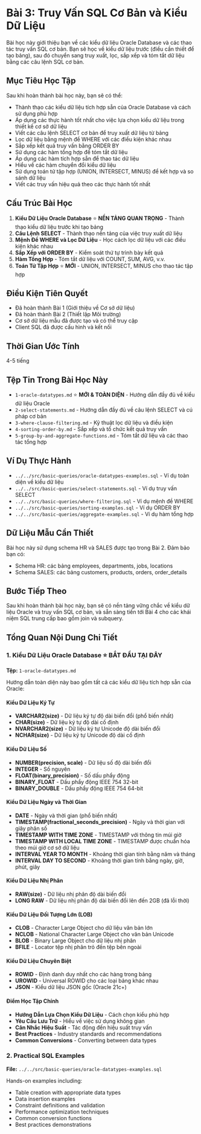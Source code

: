 # Bài 3: Truy Vấn SQL Cơ Bản và Kiểu Dữ Liệu

Bài học này giới thiệu bạn về các kiểu dữ liệu Oracle Database và các thao tác truy vấn SQL cơ bản. Bạn sẽ học về kiểu dữ liệu trước (điều cần thiết để tạo bảng), sau đó chuyển sang truy xuất, lọc, sắp xếp và tóm tắt dữ liệu bằng các câu lệnh SQL cơ bản.

## Mục Tiêu Học Tập
Sau khi hoàn thành bài học này, bạn sẽ có thể:
- Thành thạo các kiểu dữ liệu tích hợp sẵn của Oracle Database và cách sử dụng phù hợp
- Áp dụng các thực hành tốt nhất cho việc lựa chọn kiểu dữ liệu trong thiết kế cơ sở dữ liệu
- Viết các câu lệnh SELECT cơ bản để truy xuất dữ liệu từ bảng
- Lọc dữ liệu bằng mệnh đề WHERE với các điều kiện khác nhau
- Sắp xếp kết quả truy vấn bằng ORDER BY
- Sử dụng các hàm tổng hợp để tóm tắt dữ liệu
- Áp dụng các hàm tích hợp sẵn để thao tác dữ liệu
- Hiểu về các hàm chuyển đổi kiểu dữ liệu
- Sử dụng toán tử tập hợp (UNION, INTERSECT, MINUS) để kết hợp và so sánh dữ liệu
- Viết các truy vấn hiệu quả theo các thực hành tốt nhất

## Cấu Trúc Bài Học
1. **Kiểu Dữ Liệu Oracle Database** ⭐ **NỀN TẢNG QUAN TRỌNG** - Thành thạo kiểu dữ liệu trước khi tạo bảng
2. **Câu Lệnh SELECT** - Thành thạo nền tảng của việc truy xuất dữ liệu
3. **Mệnh Đề WHERE và Lọc Dữ Liệu** - Học cách lọc dữ liệu với các điều kiện khác nhau
4. **Sắp Xếp với ORDER BY** - Kiểm soát thứ tự trình bày kết quả
5. **Hàm Tổng Hợp** - Tóm tắt dữ liệu với COUNT, SUM, AVG, v.v.
6. **Toán Tử Tập Hợp** ⭐ **MỚI** - UNION, INTERSECT, MINUS cho thao tác tập hợp

## Điều Kiện Tiên Quyết
- Đã hoàn thành Bài 1 (Giới thiệu về Cơ sở dữ liệu)
- Đã hoàn thành Bài 2 (Thiết lập Môi trường)
- Cơ sở dữ liệu mẫu đã được tạo và có thể truy cập
- Client SQL đã được cấu hình và kết nối

## Thời Gian Ước Tính
4-5 tiếng

## Tệp Tin Trong Bài Học Này
- `1-oracle-datatypes.md` ⭐ **MỚI & TOÀN DIỆN** - Hướng dẫn đầy đủ về kiểu dữ liệu Oracle
- `2-select-statements.md` - Hướng dẫn đầy đủ về câu lệnh SELECT và cú pháp cơ bản
- `3-where-clause-filtering.md` - Kỹ thuật lọc dữ liệu và điều kiện
- `4-sorting-order-by.md` - Sắp xếp và tổ chức kết quả truy vấn
- `5-group-by-and-aggregate-functions.md` - Tóm tắt dữ liệu và các thao tác tổng hợp

## Ví Dụ Thực Hành
- `../../src/basic-queries/oracle-datatypes-examples.sql` - Ví dụ toàn diện về kiểu dữ liệu
- `../../src/basic-queries/select-statements.sql` - Ví dụ truy vấn SELECT
- `../../src/basic-queries/where-filtering.sql` - Ví dụ mệnh đề WHERE
- `../../src/basic-queries/sorting-examples.sql` - Ví dụ ORDER BY
- `../../src/basic-queries/aggregate-examples.sql` - Ví dụ hàm tổng hợp

## Dữ Liệu Mẫu Cần Thiết
Bài học này sử dụng schema HR và SALES được tạo trong Bài 2. Đảm bảo bạn có:
- Schema HR: các bảng employees, departments, jobs, locations
- Schema SALES: các bảng customers, products, orders, order_details

## Bước Tiếp Theo
Sau khi hoàn thành bài học này, bạn sẽ có nền tảng vững chắc về kiểu dữ liệu Oracle và truy vấn SQL cơ bản, và sẵn sàng tiến tới Bài 4 cho các khái niệm SQL trung cấp bao gồm join và subquery.

## Tổng Quan Nội Dung Chi Tiết

### 1. Kiểu Dữ Liệu Oracle Database ⭐ **BẮT ĐẦU TẠI ĐÂY**
**Tệp:** `1-oracle-datatypes.md`

Hướng dẫn toàn diện này bao gồm tất cả các kiểu dữ liệu tích hợp sẵn của Oracle:

#### Kiểu Dữ Liệu Ký Tự
- **VARCHAR2(size)** - Dữ liệu ký tự độ dài biến đổi (phổ biến nhất)
- **CHAR(size)** - Dữ liệu ký tự độ dài cố định
- **NVARCHAR2(size)** - Dữ liệu ký tự Unicode độ dài biến đổi
- **NCHAR(size)** - Dữ liệu ký tự Unicode độ dài cố định

#### Kiểu Dữ Liệu Số
- **NUMBER(precision, scale)** - Dữ liệu số độ dài biến đổi
- **INTEGER** - Số nguyên
- **FLOAT(binary_precision)** - Số dấu phẩy động
- **BINARY_FLOAT** - Dấu phẩy động IEEE 754 32-bit
- **BINARY_DOUBLE** - Dấu phẩy động IEEE 754 64-bit

#### Kiểu Dữ Liệu Ngày và Thời Gian
- **DATE** - Ngày và thời gian (phổ biến nhất)
- **TIMESTAMP(fractional_seconds_precision)** - Ngày và thời gian với giây phân số
- **TIMESTAMP WITH TIME ZONE** - TIMESTAMP với thông tin múi giờ
- **TIMESTAMP WITH LOCAL TIME ZONE** - TIMESTAMP được chuẩn hóa theo múi giờ cơ sở dữ liệu
- **INTERVAL YEAR TO MONTH** - Khoảng thời gian tính bằng năm và tháng
- **INTERVAL DAY TO SECOND** - Khoảng thời gian tính bằng ngày, giờ, phút, giây

#### Kiểu Dữ Liệu Nhị Phân
- **RAW(size)** - Dữ liệu nhị phân độ dài biến đổi
- **LONG RAW** - Dữ liệu nhị phân độ dài biến đổi lên đến 2GB (đã lỗi thời)

#### Kiểu Dữ Liệu Đối Tượng Lớn (LOB)
- **CLOB** - Character Large Object cho dữ liệu văn bản lớn
- **NCLOB** - National Character Large Object cho văn bản Unicode
- **BLOB** - Binary Large Object cho dữ liệu nhị phân
- **BFILE** - Locator tệp nhị phân trỏ đến tệp bên ngoài

#### Kiểu Dữ Liệu Chuyên Biệt
- **ROWID** - Định danh duy nhất cho các hàng trong bảng
- **UROWID** - Universal ROWID cho các loại bảng khác nhau
- **JSON** - Kiểu dữ liệu JSON gốc (Oracle 21c+)

#### Điểm Học Tập Chính
- **Hướng Dẫn Lựa Chọn Kiểu Dữ Liệu** - Cách chọn kiểu phù hợp
- **Yêu Cầu Lưu Trữ** - Hiểu về việc sử dụng không gian
- **Cân Nhắc Hiệu Suất** - Tác động đến hiệu suất truy vấn
- **Best Practices** - Industry standards and recommendations
- **Common Conversions** - Converting between data types

### 2. Practical SQL Examples
**File:** `../../src/basic-queries/oracle-datatypes-examples.sql`

Hands-on examples including:
- Table creation with appropriate data types
- Data insertion examples
- Constraint definitions and validation
- Performance optimization techniques
- Common conversion functions
- Best practices demonstrations
